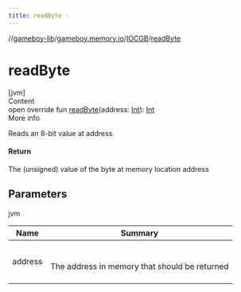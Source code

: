 ```yaml
---
title: readByte -
---
```

//[gameboy-lib](../../index.md)/[gameboy.memory.io](../index.md)/[IOCGB](index.md)/[readByte](read-byte.md)



# readByte  
[jvm]  
Content  
open override fun [readByte](read-byte.md)(address: [Int](https://kotlinlang.org/api/latest/jvm/stdlib/kotlin/-int/index.html)): [Int](https://kotlinlang.org/api/latest/jvm/stdlib/kotlin/-int/index.html)  
More info  


Reads an 8-bit value at address



#### Return  


The (unsigned) value of the byte at memory location address



## Parameters  
  
jvm  
  
|  Name|  Summary| 
|---|---|
| <a name="gameboy.memory.io/IOCGB/readByte/#kotlin.Int/PointingToDeclaration/"></a>address| <a name="gameboy.memory.io/IOCGB/readByte/#kotlin.Int/PointingToDeclaration/"></a><br><br>The address in memory that should be returned<br><br>
  
  



